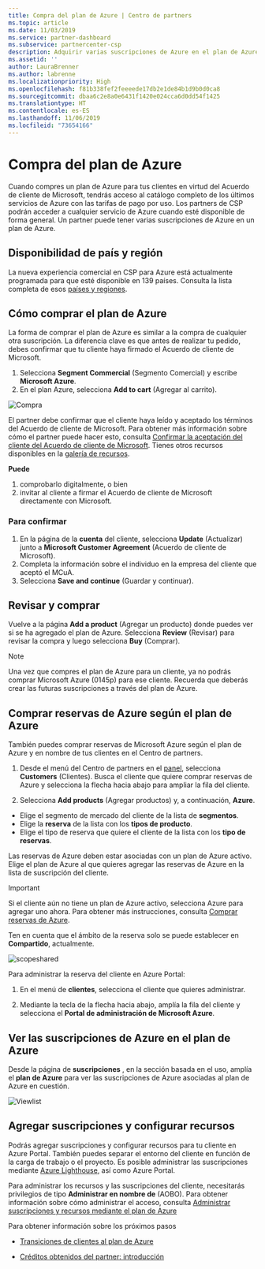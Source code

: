 ```yaml
---
title: Compra del plan de Azure | Centro de partners
ms.topic: article
ms.date: 11/03/2019
ms.service: partner-dashboard
ms.subservice: partnercenter-csp
description: Adquirir varias suscripciones de Azure en el plan de Azure
ms.assetid: ''
author: LauraBrenner
ms.author: labrenne
ms.localizationpriority: High
ms.openlocfilehash: f81b338fef2feeeede17db2e1de84b1d9b0d0ca8
ms.sourcegitcommit: dbaa6c2e8a0e6431f1420e024cca6d0dd54f1425
ms.translationtype: HT
ms.contentlocale: es-ES
ms.lasthandoff: 11/06/2019
ms.locfileid: "73654166"
---
```

# <a name="purchase-the-azure-plan"></a>Compra del plan de Azure

Cuando compres un plan de Azure para tus clientes en virtud del Acuerdo de cliente de Microsoft, tendrás acceso al catálogo completo de los últimos servicios de Azure con las tarifas de pago por uso. Los partners de CSP podrán acceder a cualquier servicio de Azure cuando esté disponible de forma general. Un partner puede tener varias suscripciones de Azure en un plan de Azure. 

## <a name="countryregion-availability"></a>Disponibilidad de país y región
La nueva experiencia comercial en CSP para Azure está actualmente programada para que esté disponible en 139 países. Consulta la lista completa de esos [países y regiones](https://query.prod.cms.rt.microsoft.com/cms/api/am/binary/RE3QN0x). 

## <a name="how-to-purchase-azure-plan"></a>Cómo comprar el plan de Azure

La forma de comprar el plan de Azure es similar a la compra de cualquier otra suscripción. La diferencia clave es que antes de realizar tu pedido, debes confirmar que tu cliente haya firmado el Acuerdo de cliente de Microsoft.

1. Selecciona **Segment Commercial** (Segmento Comercial) y escribe **Microsoft Azure**. 
2. En el plan Azure, selecciona **Add to cart** (Agregar al carrito).

![Compra](images/azure/Azurepurchase1.png)

El partner debe confirmar que el cliente haya leído y aceptado los términos del Acuerdo de cliente de Microsoft. Para obtener más información sobre cómo el partner puede hacer esto, consulta [Confirmar la aceptación del cliente del Acuerdo de cliente de Microsoft](https://docs.microsoft.com/partner-center/confirm-customer-agreement). Tienes otros recursos disponibles en la [galería de recursos](https://partner.microsoft.com/resources/collection/Microsoft-Customer-Agreement-in-the-CSP-program#/).

**Puede**
1. comprobarlo digitalmente, o bien
2. invitar al cliente a firmar el Acuerdo de cliente de Microsoft directamente con Microsoft. 

### <a name="to-confirm"></a>Para confirmar 

1. En la página de la **cuenta** del cliente, selecciona **Update** (Actualizar) junto a **Microsoft Customer Agreement** (Acuerdo de cliente de Microsoft).  
2. Completa la información sobre el individuo en la empresa del cliente que aceptó el MCuA.
3. Selecciona **Save and continue** (Guardar y continuar).  

## <a name="review-and-buy"></a>Revisar y comprar

Vuelve a la página **Add a product** (Agregar un producto) donde puedes ver si se ha agregado el plan de Azure. Selecciona **Review** (Revisar) para revisar la compra y luego selecciona **Buy** (Comprar). 

>[!Note]
>Una vez que compres el plan de Azure para un cliente, ya no podrás comprar Microsoft Azure (0145p) para ese cliente. Recuerda que deberás crear las futuras suscripciones a través del plan de Azure.

## <a name="purchase-azure-reservations-under-the-azure-plan"></a>Comprar reservas de Azure según el plan de Azure 
  
También puedes comprar reservas de Microsoft Azure según el plan de Azure y en nombre de tus clientes en el Centro de partners.

1. Desde el menú del Centro de partners en el [panel](https://partner.microsoft.com/dashboard/), selecciona **Customers** (Clientes). Busca el cliente que quiere comprar reservas de Azure y selecciona la flecha hacia abajo para ampliar la fila del cliente. 

2. Selecciona **Add products** (Agregar productos) y, a continuación, **Azure**. 
- Elige el segmento de mercado del cliente de la lista de **segmentos**. 
- Elige la **reserva** de la lista con los **tipos de producto**. 
- Elige el tipo de reserva que quiere el cliente de la lista con los **tipo de reservas**. 

Las reservas de Azure deben estar asociadas con un plan de Azure activo. Elige el plan de Azure al que quieres agregar las reservas de Azure en la lista de suscripción del cliente. 

>[!Important] 
>Si el cliente aún no tiene un plan de Azure activo, selecciona Azure para agregar uno ahora. Para obtener más instrucciones, consulta [Comprar reservas de Azure](https://docs.microsoft.com/partner-center/azure-reservations-buying#purchase-azure-reservations).

Ten en cuenta que el ámbito de la reserva solo se puede establecer en **Compartido**, actualmente. 

![scopeshared](images/azure/addprods1.png)

Para administrar la reserva del cliente en Azure Portal: 

1. En el menú de **clientes**, selecciona el cliente que quieres administrar. 

2. Mediante la tecla de la flecha hacia abajo, amplía la fila del cliente y selecciona el **Portal de administración de Microsoft Azure**.  
 
## <a name="view-azure-subscriptions-under-the-azure-plan"></a>Ver las suscripciones de Azure en el plan de Azure 

Desde la página de **suscripciones** , en la sección basada en el uso, amplía el **plan de Azure** para ver las suscripciones de Azure asociadas al plan de Azure en cuestión.

![Viewlist](images/azure/addprods2.png) 


## <a name="add-subscriptions-and-configure-resources"></a>Agregar suscripciones y configurar recursos

Podrás agregar suscripciones y configurar recursos para tu cliente en Azure Portal. También puedes separar el entorno del cliente en función de la carga de trabajo o el proyecto. Es posible administrar las suscripciones mediante [Azure Lighthouse](https://azure.microsoft.com/services/azure-lighthouse/), así como Azure Portal. 

Para administrar los recursos y las suscripciones del cliente, necesitarás privilegios de tipo **Administrar en nombre de** (AOBO). Para obtener información sobre cómo administrar el acceso, consulta [Administrar suscripciones y recursos mediante el plan de Azure](azure-plan-manage.md)

Para obtener información sobre los próximos pasos

- [Transiciones de clientes al plan de Azure](azure-plan-transition.md)

- [Créditos obtenidos del partner: introducción](partner-earned-credit.md)







            




    

  













    



    